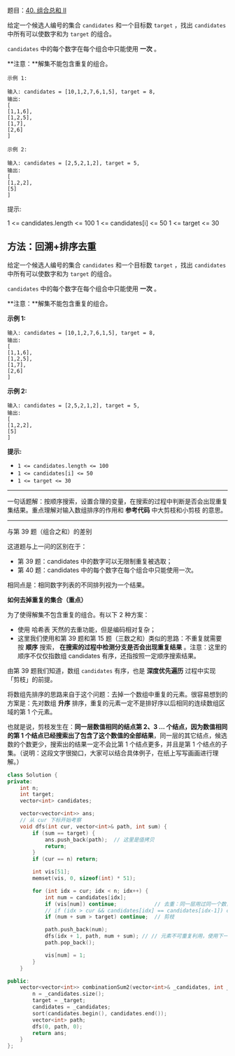 题目：[40. 组合总和 II](https://leetcode.cn/problems/combination-sum-ii/)

给定一个候选人编号的集合 `candidates` 和一个目标数 `target` ，找出 `candidates` 中所有可以使数字和为 `target` 的组合。

`candidates` 中的每个数字在每个组合中只能使用 **一次** 。

**注意：**解集不能包含重复的组合。 

```
示例 1:

输入: candidates = [10,1,2,7,6,1,5], target = 8,
输出:
[
[1,1,6],
[1,2,5],
[1,7],
[2,6]
]

示例 2:

输入: candidates = [2,5,2,1,2], target = 5,
输出:
[
[1,2,2],
[5]
]
```



提示:

1 <= candidates.length <= 100
1 <= candidates[i] <= 50
1 <= target <= 30



## 方法：回溯+排序去重

给定一个候选人编号的集合 `candidates` 和一个目标数 `target` ，找出 `candidates` 中所有可以使数字和为 `target` 的组合。

`candidates` 中的每个数字在每个组合中只能使用 **一次** 。

**注意：**解集不能包含重复的组合。 

**示例 1:**

```
输入: candidates = [10,1,2,7,6,1,5], target = 8,
输出:
[
[1,1,6],
[1,2,5],
[1,7],
[2,6]
]
```

**示例 2:**

```
输入: candidates = [2,5,2,1,2], target = 5,
输出:
[
[1,2,2],
[5]
]
```

**提示:**

- `1 <= candidates.length <= 100`
- `1 <= candidates[i] <= 50`
- `1 <= target <= 30`

---

一句话题解：按顺序搜索，设置合理的变量，在搜索的过程中判断是否会出现重复集结果。重点理解对输入数组排序的作用和 **参考代码** 中大剪枝和小剪枝 的意思。

---

与第 39 题（组合之和）的差别

这道题与上一问的区别在于：

- 第 39 题：candidates 中的数字可以无限制重复被选取；
- 第 40 题：candidates 中的每个数字在每个组合中只能使用一次。

相同点是：相同数字列表的不同排列视为一个结果。

**如何去掉重复的集合（重点）**

为了使得解集不包含重复的组合。有以下 2 种方案：

- 使用 哈希表 天然的去重功能，但是编码相对复杂；
- 这里我们使用和第 39 题和第 15 题（三数之和）类似的思路：不重复就需要按 **顺序** 搜索， **在搜索的过程中检测分支是否会出现重复结果** 。注意：这里的顺序不仅仅指数组 candidates 有序，还指按照一定顺序搜索结果。

由第 39 题我们知道，数组 `candidates` 有序，也是 **深度优先遍历** 过程中实现「剪枝」的前提。

将数组先排序的思路来自于这个问题：去掉一个数组中重复的元素。很容易想到的方案是：先对数组 **升序** 排序，重复的元素一定不是排好序以后相同的连续数组区域的第 1 个元素。

也就是说，剪枝发生在：**同一层数值相同的结点第 2、3 ... 个结点，因为数值相同的第 1 个结点已经搜索出了包含了这个数值的全部结果**，同一层的其它结点，候选数的个数更少，搜索出的结果一定不会比第 1 个结点更多，并且是第 1 个结点的子集。（说明：这段文字很拗口，大家可以结合具体例子，在纸上写写画画进行理解。）



```cpp
class Solution {
private:
    int n;
    int target;
    vector<int> candidates;

    vector<vector<int>> ans;
    // 从 cur 下标开始考察
    void dfs(int cur, vector<int>& path, int sum) {
        if (sum == target) {
            ans.push_back(path);  // 这里是值拷贝
            return;
        }
        if (cur == n) return;

        int vis[51];
        memset(vis, 0, sizeof(int) * 51);

        for (int idx = cur; idx < n; idx++) {
            int num = candidates[idx];
            if (vis[num]) continue;            // 去重：同一层用过同一个数，下次就别用了
            // if (idx > cur && candidates[idx] == candidates[idx-1]) continue; // 一行搞定去重也行
            if (num + sum > target) continue;  // 剪枝

            path.push_back(num);
            dfs(idx + 1, path, num + sum); // // 元素不可重复利用，使用下一个即 +1
            path.pop_back();

            vis[num] = 1;
        }
    }

public:
    vector<vector<int>> combinationSum2(vector<int>& _candidates, int _target) {
        n = _candidates.size();
        target = _target;
        candidates = _candidates;
        sort(candidates.begin(), candidates.end());
        vector<int> path;
        dfs(0, path, 0);
        return ans;
    }
};

```

